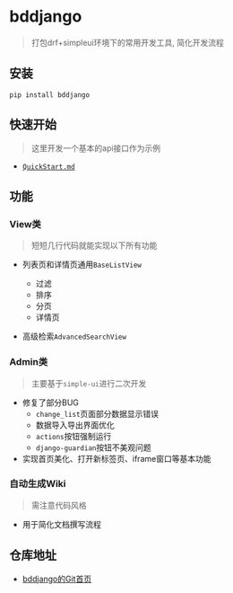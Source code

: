 # bddjango

> 打包drf+simpleui环境下的常用开发工具, 简化开发流程

## 安装  

```
pip install bddjango
```

## 快速开始



> 这里开发一个基本的api接口作为示例



- [`QuickStart.md`](QuickStart.md)



## 功能

### View类

> 短短几行代码就能实现以下所有功能  

- 列表页和详情页通用`BaseListView`
    - 过滤
    - 排序
    - 分页
    - 详情页
    
- 高级检索`AdvancedSearchView`




### Admin类

> 主要基于`simple-ui`进行二次开发

- 修复了部分BUG
    - `change_list`页面部分数据显示错误
    - 数据导入导出界面优化
    - `actions`按钮强制运行
    - `django-guardian`按钮不美观问题
- 实现首页美化、打开新标签页、iframe窗口等基本功能



### 自动生成Wiki

> 需注意代码风格

- 用于简化文档撰写流程



## 仓库地址

- [bddjango的Git首页](https://gitee.com/bode135/bddjango)
